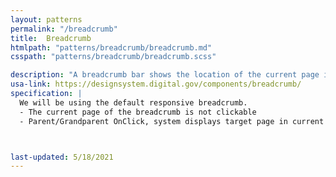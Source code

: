 ```yaml
---
layout: patterns
permalink: "/breadcrumb"
title:  Breadcrumb
htmlpath: "patterns/breadcrumb/breadcrumb.md"
csspath: "patterns/breadcrumb/breadcrumb.scss"

description: "A breadcrumb bar shows the location of the current page in the site structure. It’s like a path from the current page back to the home page, showing each level of organization in-between. Breadcrumbs allow a user to navigate “up” to a parent section instead of “Back” to the previous page. Use breadcrumbs to help users navigate and understand the organization of your site." 
usa-link: https://designsystem.digital.gov/components/breadcrumb/ 
specification: |
  We will be using the default responsive breadcrumb. 
  - The current page of the breadcrumb is not clickable
  - Parent/Grandparent OnClick, system displays target page in current window.



last-updated: 5/18/2021
---
```

<!--- if extra information is needed for this pattern, write here in Markdown. -->
<!--- to learn markdown format go to https://docs.github.com/en/github/writing-on-github/basic-writing-and-formatting-syntax -->


